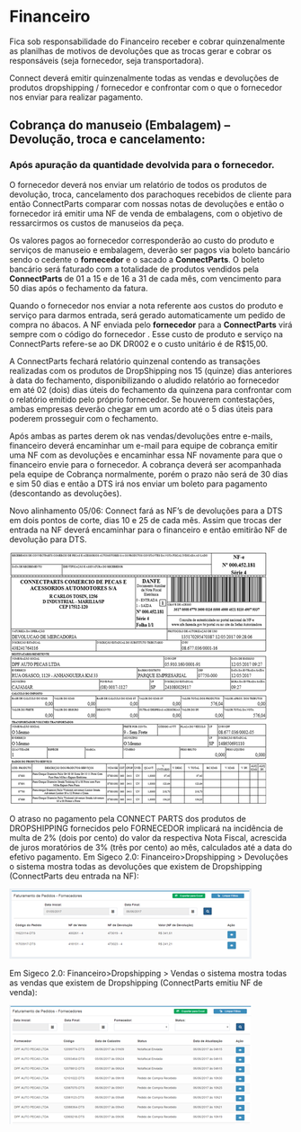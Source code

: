 # Financeiro

Fica sob responsabilidade do Financeiro receber e cobrar quinzenalmente as planilhas de motivos de devoluções que as trocas gerar e cobrar os responsáveis (seja fornecedor, seja transportadora).

Connect deverá emitir quinzenalmente todas as vendas e devoluções de produtos dropshipping / fornecedor e confrontar com o que o fornecedor nos enviar para realizar pagamento.

## Cobrança do manuseio (Embalagem) – Devolução, troca e cancelamento: 

### Após apuração da quantidade devolvida para o fornecedor. 

O fornecedor deverá nos enviar um relatório de todos os produtos de devolução, troca, cancelamento dos parachoques recebidos de cliente para então ConnectParts comparar com nossas notas de devoluções e então o fornecedor irá emitir uma NF de venda de embalagens, com o objetivo de ressarcirmos os custos de manuseios da peça.

Os valores pagos ao fornecedor corresponderão ao custo do produto e serviços de manuseio e embalagem, deverão ser pagos via boleto bancário sendo o cedente o **fornecedor** e o sacado a **ConnectParts**. O boleto bancário será faturado com a totalidade de produtos vendidos pela **ConnectParts** de 01 a 15 e de 16 a 31 de cada mês, com vencimento para 50 dias após o fechamento da fatura.

Quando o fornecedor nos enviar a nota referente aos custos do produto e serviço para darmos entrada, será gerado automaticamente um pedido de compra no ábacos.
A NF enviada pelo **fornecedor** para a **ConnectParts** virá sempre com o código do fornecedor <!--820061-->. Esse custo de produto e serviço na ConnectParts refere-se ao DK DR002 e o custo unitário é de R$15,00.

A ConnectParts fechará relatório quinzenal contendo as transações realizadas com os produtos de DropShipping nos 15 (quinze) dias anteriores à data do fechamento, disponibilizando o aludido relatório ao fornecedor em até 02 (dois) dias úteis do fechamento da quinzena para confrontar com o relatório emitido pelo próprio fornecedor. Se houverem contestações, ambas empresas deverão chegar em um acordo até o 5 dias úteis para poderem prosseguir com o fechamento.

Após ambas as partes derem ok nas vendas/devoluções entre e-mails, financeiro deverá encaminhar um e-mail para equipe de cobrança emitir uma NF com as devoluções e encaminhar essa NF novamente para que o financeiro envie para o fornecedor. A cobrança deverá ser acompanhada pela equipe de Cobrança normalmente, porém o prazo não será de 30 dias e sim 50 dias e então a DTS irá nos enviar um boleto para pagamento (descontando as devoluções).

Novo alinhamento 05/06: Connect fará as NF’s de devoluções para a DTS em dois pontos de corte, dias 10 e 25 de cada mês. Assim que trocas der entrada na NF deverá encaminhar para o financeiro e então emitirão NF de devolução para DTS.

![](/assets/atendimentoPedidos11.png)


O atraso no pagamento pela CONNECT PARTS dos produtos de DROPSHIPPING fornecidos pelo FORNECEDOR implicará na incidência de multa de 2% (dois por cento) do valor da respectiva Nota Fiscal, acrescida de juros moratórios de 3% (três por cento) ao mês, calculados até a data do efetivo pagamento.
Em Sigeco 2.0: Financeiro>Dropshipping > Devoluções o sistema mostra todas as devoluções que existem de Dropshipping (ConnectParts deu entrada na NF):

![](/assets/atendimentoPedidos12.png)

Em Sigeco 2.0: Financeiro>Dropshipping > Vendas o sistema mostra todas as vendas que existem de Dropshipping (ConnectParts emitiu NF de venda):

![](/assets/atendimentoPedidos13.png)


